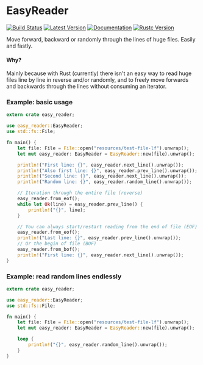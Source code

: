 # EasyReader

[![Build Status](https://travis-ci.org/ps1dr3x/easy_reader.svg?branch=master)](https://travis-ci.org/ps1dr3x/easy_reader)
[![Latest Version](https://img.shields.io/crates/v/easy_reader.svg)](https://crates.io/crates/easy_reader)
[![Documentation](https://docs.rs/easy_reader/badge.svg)](https://docs.rs/easy_reader)
[![Rustc Version](https://img.shields.io/badge/rustc-1.25+-green.svg)](https://blog.rust-lang.org/2018/03/29/Rust-1.25.html)

Move forward, backward or randomly through the lines of huge files. Easily and fastly.

#### Why?

Mainly because with Rust (currently) there isn't an easy way to read huge files line by line in reverse and/or randomly, and to freely move forwards and backwards through the lines without consuming an iterator.

### Example: basic usage

```rust
extern crate easy_reader;

use easy_reader::EasyReader;
use std::fs::File;

fn main() {
    let file: File = File::open("resources/test-file-lf").unwrap();
    let mut easy_reader: EasyReader = EasyReader::new(file).unwrap();

    println!("First line: {}", easy_reader.next_line().unwrap());
    println!("Also first line: {}", easy_reader.prev_line().unwrap());
    println!("Second line: {}", easy_reader.next_line().unwrap());
    println!("Random line: {}", easy_reader.random_line().unwrap());

    // Iteration through the entire file (reverse)
    easy_reader.from_eof();
    while let Ok(line) = easy_reader.prev_line() {
        println!("{}", line);
    }

    // You can always start/restart reading from the end of file (EOF)
    easy_reader.from_eof();
    println!("Last line: {}", easy_reader.prev_line().unwrap());
    // Or the begin of file (BOF)
    easy_reader.from_bof();
    println!("First line: {}", easy_reader.next_line().unwrap());
}
```

### Example: read random lines endlessly

```rust
extern crate easy_reader;

use easy_reader::EasyReader;
use std::fs::File;

fn main() {
    let file: File = File::open("resources/test-file-lf").unwrap();
    let mut easy_reader: EasyReader = EasyReader::new(file).unwrap();

    loop {
        println!("{}", easy_reader.random_line().unwrap());
    }
}
```
